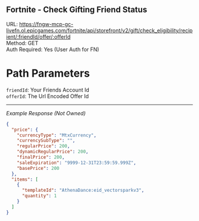 ## Fortnite - Check Gifting Friend Status

URL: https://fngw-mcp-gc-livefn.ol.epicgames.com/fortnite/api/storefront/v2/gift/check_eligibility/recipient/:friendId/offer/:offerId \
Method: GET \
Auth Required: Yes (User Auth for FN)

# Path Parameters

`friendId`: Your Friends Account Id <br/>
`offerId`: The Url Encoded Offer Id

---

_Example Response (Not Owned)_

```json
{
  "price": {
    "currencyType": "MtxCurrency",
    "currencySubType": "",
    "regularPrice": 200,
    "dynamicRegularPrice": 200,
    "finalPrice": 200,
    "saleExpiration": "9999-12-31T23:59:59.999Z",
    "basePrice": 200
  },
  "items": [
    {
      "templateId": "AthenaDance:eid_vectorsparkv3",
      "quantity": 1
    }
  ]
}
```

